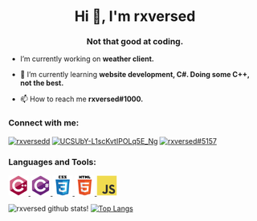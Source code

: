 <h1 align="center">Hi 👋, I'm rxversed</h1>
<h3 align="center">Not that good at coding.</h3>

- I’m currently working on **weather client.**

- 🌱 I’m currently learning **website development, C#. Doing some C++, not the best.**

- 📫 How to reach me **rxversed#1000.**

<h3 align="left">Connect with me:</h3>
<p align="left">
<a href="https://twitter.com/rxversedd" target="blank"><img align="center" src="https://cdn.jsdelivr.net/npm/simple-icons@3.0.1/icons/twitter.svg" alt="rxversedd" height="30" width="40" /></a>
<a href="https://www.youtube.com/channel/UCSUbY-L1scKvtIPOLq5E_Ng" target="blank"><img align="center" src="https://cdn.jsdelivr.net/npm/simple-icons@3.0.1/icons/youtube.svg" alt="UCSUbY-L1scKvtIPOLq5E_Ng" height="30" width="40" /></a>
<a href="https://discord.gg/rxversed#5157" target="blank"><img align="center" src="https://cdn.jsdelivr.net/npm/simple-icons@3.0.1/icons/discord.svg" alt="rxversed#5157" height="30" width="40" /></a>
</p>

<h3 align="left">Languages and Tools:</h3>
<p align="left"> <a href="https://www.w3schools.com/cpp/" target="_blank"> <img src="https://raw.githubusercontent.com/devicons/devicon/master/icons/cplusplus/cplusplus-original.svg" alt="cplusplus" width="40" height="40"/> </a> <a href="https://www.w3schools.com/cs/" target="_blank"> <img src="https://raw.githubusercontent.com/devicons/devicon/master/icons/csharp/csharp-original.svg" alt="csharp" width="40" height="40"/> </a> <a href="https://www.w3schools.com/css/" target="_blank"> <img src="https://raw.githubusercontent.com/devicons/devicon/master/icons/css3/css3-original-wordmark.svg" alt="css3" width="40" height="40"/> </a> <a href="https://www.w3.org/html/" target="_blank"> <img src="https://raw.githubusercontent.com/devicons/devicon/master/icons/html5/html5-original-wordmark.svg" alt="html5" width="40" height="40"/> </a> <a href="https://developer.mozilla.org/en-US/docs/Web/JavaScript" target="_blank"> <img src="https://raw.githubusercontent.com/devicons/devicon/master/icons/javascript/javascript-original.svg" alt="javascript" width="40" height="40"/> </a> </p>

![rxversed github stats!](https://github-readme-stats.vercel.app/api?username=rxversedcode&show_icons=true&theme=tokyonight) [![Top Langs](https://github-readme-stats.vercel.app/api/top-langs/?username=rxversedcode&theme=tokyonight)](https://github.com/anuraghazra/github-readme-stats)


